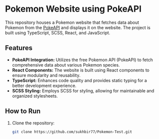 # Pokemon Website using PokeAPI

This repository houses a Pokemon website that fetches data about Pokemon from the [PokeAPI](https://pokeapi.co/) and displays it on the website. The project is built using TypeScript, SCSS, React, and JavaScript.

## Features

- **PokeAPI Integration:** Utilizes the free Pokemon API (PokeAPI) to fetch comprehensive data about various Pokemon species.
- **React Components:** The website is built using React components to ensure modularity and reusability.
- **TypeScript:** Enhances code quality and provides static typing for a better development experience.
- **SCSS Styling:** Employs SCSS for styling, allowing for maintainable and organized stylesheets.

## How to Run

1. Clone the repository:

   ```bash
   git clone https://github.com/sukhbir77/Pokemon-Test.git
